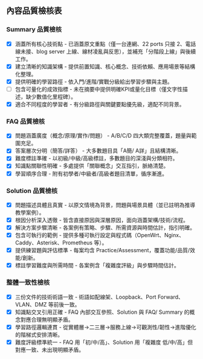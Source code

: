## 內容品質檢核表

### Summary 品質檢核
- [x] 涵蓋所有核心技術點 - 已涵蓋原文重點（僅一台連網、22 ports 只接 2、電話線未接、blog server 上線、線材凌亂與反思），並補充「分階段上線」與後續工作。
- [x] 建立清晰的知識架構 - 提供前置知識、核心概念、技術依賴、應用場景等結構化整理。
- [x] 提供明確的學習路徑 - 依入門/進階/實戰分級給出學習步驟與主題。
- [ ] 包含可量化的成效指標 - 未在摘要中提供明確KPI或量化目標（僅文字性描述，缺少數值化里程碑）。
- [x] 適合不同程度的學習者 - 有分級路徑與關鍵要點優先級，適配不同背景。

### FAQ 品質檢核
- [x] 問題涵蓋廣度（概念/原理/實作/問題） - A/B/C/D 四大類完整覆蓋，題量與範圍充足。
- [x] 答案層次分明（簡答/詳答） - 大多數題目具「A簡/ A詳」且結構清晰。
- [x] 難度標註準確 - 以初級/中級/高級標註，多數題目的深淺與分類相符。
- [x] 知識點關聯性明確 - 多處提供「關聯概念」交互指引，脈絡清楚。
- [x] 學習順序合理 - 附有初學者/中級者/高級者題目清單，循序漸進。

### Solution 品質檢核
- [x] 問題描述具體且真實 - 以原文情境為背景，問題與場景具體（並已註明為推導教學案例）。
- [x] 根因分析深入透徹 - 皆含直接原因與深層原因，面向涵蓋架構/技術/流程。
- [x] 解決方案步驟清晰 - 各案例有策略、步驟、所需資源與時間估計，指引明確。
- [x] 包含可執行的範例 - 提供多種可執行設定與程式碼（OpenWrt、Nginx、Caddy、Asterisk、Prometheus 等）。
- [x] 提供練習題與評估標準 - 每案均含 Practice/Assessment，覆蓋功能/品質/效能/創新。
- [x] 標註學習難度與所需時間 - 各案例含「複雜度評級」與步驟時間估計。

### 整體一致性檢核
- [x] 三份文件的技術術語一致 - 術語如配線架、Loopback、Port Forward、VLAN、DMZ 等前後一致。
- [x] 知識點交叉引用正確 - FAQ 內部交互參照、Solution 與 FAQ/ Summary 的概念對應合理無明顯矛盾。
- [x] 學習路徑邏輯連貫 - 從實體層→二三層→服務上線→可觀測性/韌性→進階優化的階梯式安排清晰。
- [x] 難度評級標準統一 - FAQ 用「初/中/高」、Solution 用「複雜度 低/中/高」但對應一致、未出現明顯矛盾。